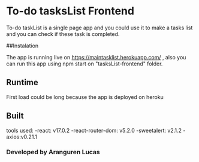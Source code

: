 # To-do tasksList Frontend

To-do taskList is a single page app and you could use it to make a tasks list and you can check if these task is completed.

##Instalation

The app is running live on https://maintasklist.herokuapp.com/ , also you can run this app using npm start on "tasksList-frontend" folder.

## Runtime

First load could be long because the app is deployed on heroku


## Built 
tools used:
-react: v17.0.2
-react-router-dom: v5.2.0
-sweetalert: v2.1.2
-axios:v0.21.1

### Developed by Aranguren Lucas
